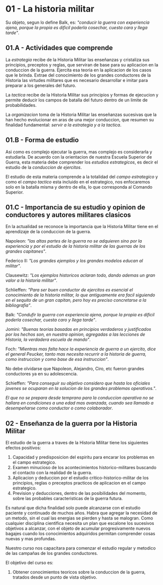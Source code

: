 # 01 - La historia militar

Su objeto, segun lo define Balk, es: *"conducir la guerra con experiencia ajena, porque la propia es dificil poderla cosechar, cuesta cara y llega tarde"*.

## 01.A - Actividades que comprende

La *estrategia* recibe de la Historia Militar las enseñanzas y cristaliza sus principios, preceptos y reglas, que serviran de base para su aplicacion en la
conduccion de la guerra. Ejercita esa teoria en la aplicacion de los casos que le brinda. Extrae del conocimiento de los grandes conductores de la Historia
las virtudes militares que es necesario desarrollar e imitar para preparar a los generales del futuro.

La *tactica* recibe de la Historia Militar sus principios y formas de ejecucion y permite deducir los campos de batalla del futuro dentro de un limite de probabilidades.

La *organizacion* toma de la Historia Militar las enseñanzas sucesivas que la han hecho evolucionar en aras de una mejor conduccion, que resumen su finalidad
fundamental: *servir a la estrategia y a la tactica*.

## 01.B - Forma de estudio

Asi como es complejo ejecutar la guerra, mas complejo es considerarla y estudiarla.
De acuerdo con la orientacion de nuestra Escuela Superior de Guerra, esta materia debe comprender los *estudios estrategicos*, es decir el estudio de la
*conduccion de ejercitos*.

El estudio de esta materia comprende a la totalidad del *campo estrategico* y como el *campo tactico* esta incluido en el estrategico, nos enfocaremos solo
en la batalla misma y dentro de ella, lo que corresponda al Comando Superior.

## 01.C - Importancia de su estudio y opinion de conductores y autores militares clasicos

En la actualidad se reconoce la importancia que la Historia Militar tiene en el aprendizaje de la conduccion de la guerra.

Napoleon: *"las altas partes de la guerra no se adquieren sino por la experiencia y por el estudio de la historia militar de las guerras de los grandes capitanes"*.

Federico II: *"Los grandes ejemplos y los grandes modelos educan al militar"*.

Clausewitz: *"Los ejemplos historicos aclaran todo, dando ademas un gran valor a la historia militar"*.

Schlieffen: *"Para ser buen conductor de ejercitos es esencial el conocimiento de la historia militar, lo que antiguamente era facil siguiendo en el sequito de 
un gran capitan, pero hoy es preciso concretarse a la bibliografia"*.

Balk: *"Condufir la guerra con experiencia ajena, porque la propia es dificil poderla cosechar, cuesta caro y llega tarde"*.

Jomini: *"Buenas teorias basadas en principios verdaderos y justificados por los hechos son, en nuestra opinion, agregadas a las lecciones de Historia, la verdadera
escuela de mando"*.

Foch: *"Mientras mas falta hace la experiencia de guerra a un ejercito, dice el general Peucker, tanto mas necesita recurrir a la historia de guerra, como instruccion
y como base de esa instruccion"*.

No debe olvidarse que Napoleon, Alejandro, Ciro, etc fueron grandes conductores ya en su adolescencia.

Schieffen: *"Para conseguir su objetivo considero que hasta los oficiales jovenes se ocuparan en la solucion de los grandes problemas operativos."*.

*El que no se prepara desde temprano para la conduccion operativa no se hallara en condiciones a una edad mas avanzada, cuando sea llamado a desempeñarse como 
conductor o como colaborador*.

## 02 - Enseñanza de la guerra por la Historia Militar

El estudio de la guerra a traves de la Historia Militar tiene los siguientes efectos positivos:

1. Capacidad y predisposicion del espiritu para encarar los problemas en el campo estrategico.
2. Examen minucioso de los acontecimientos historico-militares buscando el contacto con la realidad de la guerra.
3. Aplicacion y deduccion por el estudio critico-historico-militar de los principios, reglas o preceptos practicos de aplicacion en el campo estrategico.
4. Prevision y deducciones, dentro de las posibilidades del momento, sobre las probables caracteristicas de la guerra futura.

Es natural que dicha finalidad solo puede alcanzarse con el estudio paciente y continuado de muchos años. Habra que agregar la necesidad de un metodo, sin 
el cual las energias se pierden y hasta se malogran. Como cualquier disciplina cientifica necesita un plan que escalone los sucesivos objetivos a alcanzar,
con el objeto de acumular progresivamente nuevos bagajes cuando los conocimientos adquiridos permitan comprender cosas nuevas y mas profundas.

Nuestro curso nos capacitara para comenzar el estudio regular y metodico de las campañas de los grandes conductores.

El objetivo del curso es:

1. Obtener conocimientos teoricos sobre la conduccion de la guerra, tratados desde un punto de vista objetivo.
